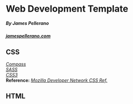 # Web Development Template  
##### By James Pellerano
##### [jamespellerano.com](http://jamespellerano.com)

## CSS  
*[Compass](http://compass-style.org/)*  
*[SASS](http://sass-lang.org/)*  
*[CSS3](http://www.w3.org/TR/2001/WD-css3-roadmap-20010523/)*  
**Reference:** *[Mozilla Developer Network CSS Ref.](https://developer.mozilla.org/en-US/docs/CSS/CSS_Reference)*  

## HTML  
